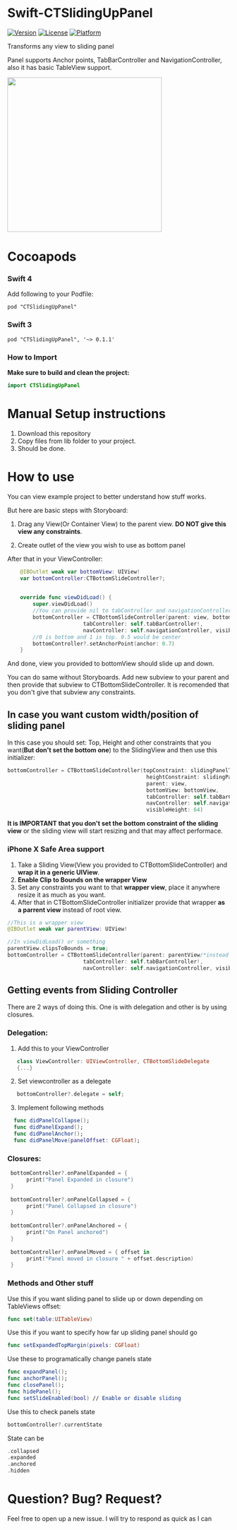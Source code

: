 # Swift-CTSlidingUpPanel
[![Version](https://img.shields.io/cocoapods/v/CTSlidingUpPanel.svg?style=flat)](http://cocoapods.org/pods/CTSlidingUpPanel)
[![License](https://img.shields.io/cocoapods/l/CTSlidingUpPanel.svg?style=flat)](http://cocoapods.org/pods/CTSlidingUpPanel)
[![Platform](https://img.shields.io/cocoapods/p/CTSlidingUpPanel.svg?style=flat)](http://cocoapods.org/pods/CTSlidingUpPanel)


Transforms any view to sliding panel

Panel supports Anchor points, TabBarController and NavigationController, also it has basic TableView support.

<img src="https://thumbs.gfycat.com/OffbeatCaringGalago-size_restricted.gif" width="350">


# Cocoapods

### Swift 4
Add following to your Podfile:
```
pod "CTSlidingUpPanel"
```
### Swift 3
```
pod "CTSlidingUpPanel", '~> 0.1.1'
```

### How to Import

**Make sure to build and clean the project:**

```swift
import CTSlidingUpPanel
```

# Manual Setup instructions
1. Download this repository 
2. Copy files from lib folder to your project.
3. Should be done.

# How to use
You can view example project to better understand how stuff works.

But here are basic steps with Storyboard:
1. Drag any View(Or Container View) to the parent view.
**DO NOT give this view any constraints**.

2. Create outlet of the view you wish to use as bottom panel

After that in your ViewController: 

```swift
    @IBOutlet weak var bottomView: UIView!
    var bottomController:CTBottomSlideController?;
    

    override func viewDidLoad() {
        super.viewDidLoad()
        //You can provide nil to tabController and navigationController
        bottomController = CTBottomSlideController(parent: view, bottomView: bottomView, 
                        tabController: self.tabBarController!,
                        navController: self.navigationController, visibleHeight: 64)
        //0 is bottom and 1 is top. 0.5 would be center                
        bottomController?.setAnchorPoint(anchor: 0.7)
    }
```
And done, view you provided to bottomView should slide up and down.

You can do same without Storyboards. Add new subview to your parent and then provide that subview to CTBottomSlideController. 
It is recomended that you don't give that subview any constraints. 

## In case you want custom width/position of sliding panel
In this case you should set: Top, Height and other constraints that you want(**But don't set the bottom one**) to the SlidingView and then use this initializer:
```swift
bottomController = CTBottomSlideController(topConstraint: slidingPanelTopConstraint, 
                                            heightConstraint: slidingPanelHeightConstraint, 
                                            parent: view, 
                                            bottomView: bottomView, 
                                            tabController: self.tabBarController!, 
                                            navController: self.navigationController, 
                                            visibleHeight: 64)
```
**It is IMPORTANT that you don't set the bottom constraint of the sliding view** or the sliding view will start resizing and that
may affect performace.

### iPhone X Safe Area support

1. Take a Sliding View(View you provided to CTBottomSlideController) and **wrap it in a generic UIView**.
2. **Enable Clip to Bounds on the wrapper View**
3. Set any constraints you want to that **wrapper view**, place it anywhere resize it as much as you want.
4. After that in CTBottomSlideController initializer provide that wrapper **as a parrent view** instead of root view.
```swift
//This is a wrapper view
@IBOutlet weak var parentView: UIView!

//In viewDidLoad() or something
parentView.clipsToBounds = true;
bottomController = CTBottomSlideController(parent: parentView/*instead of view*/, bottomView: bottomView, 
                        tabController: self.tabBarController!,
                        navController: self.navigationController, visibleHeight: 64)
```
## Getting events from Sliding Controller
There are 2 ways of doing this. One is with delegation and other is by using closures.

### Delegation:

1.  Add this to your ViewController
```swift 
   class ViewController: UIViewController, CTBottomSlideDelegate
   {...}
```
2. Set viewcontroller as a delegate
```swift
   bottomController?.delegate = self;
```
3. Implement following methods
```swift
  func didPanelCollapse();
  func didPanelExpand();
  func didPanelAnchor();
  func didPanelMove(panelOffset: CGFloat);
```

### Closures:
```swift
 bottomController?.onPanelExpanded = {
      print("Panel Expanded in closure")
 }
        
 bottomController?.onPanelCollapsed = {
      print("Panel Collapsed in closure")
 }
        
 bottomController?.onPanelAnchored = {
      print("On Panel anchored")
 }
        
 bottomController?.onPanelMoved = { offset in
      print("Panel moved in closure " + offset.description)
 }
```

### Methods and Other stuff
Use this if you want sliding panel to slide up or down depending on TableViews offset:
```swift
func set(table:UITableView)
```
Use this if you want to specify how far up sliding panel should go
```swift
func setExpandedTopMargin(pixels: CGFloat)
```

Use these to programatically change panels state
```swift
func expandPanel();
func anchorPanel();
func closePanel();
func hidePanel();
func setSlideEnabled(bool) // Enable or disable sliding
```
Use this to check panels state
```swift 
bottomController?.currentState 
```
State can be
```swift 
.collapsed
.expanded
.anchored
.hidden
```
# Question? Bug? Request?
Feel free to open up a new issue. I will try to respond as quick as I can

